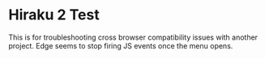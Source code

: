 # Hiraku 2 Test
This is for troubleshooting cross browser compatibility issues with another project. Edge seems to stop firing JS events once the menu opens.